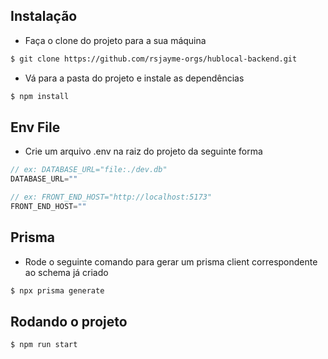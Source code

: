 ## Instalação

- Faça o clone do projeto para a sua máquina

```bash
$ git clone https://github.com/rsjayme-orgs/hublocal-backend.git
```

- Vá para a pasta do projeto e instale as dependências

```bash
$ npm install
```


## Env File

- Crie um arquivo .env na raiz do projeto da seguinte forma

```js
// ex: DATABASE_URL="file:./dev.db"
DATABASE_URL=""

// ex: FRONT_END_HOST="http://localhost:5173"
FRONT_END_HOST=""
```

## Prisma

- Rode o seguinte comando para gerar um prisma client correspondente ao schema já criado

```bash
$ npx prisma generate
```

## Rodando o projeto

```bash
$ npm run start
```

